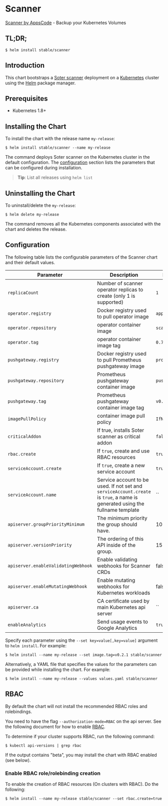 # Scanner
[Scanner by AppsCode](https://github.com/soter/scanner) - Backup your Kubernetes Volumes
## TL;DR;

```console
$ helm install stable/scanner
```

## Introduction

This chart bootstraps a [Soter scanner](https://github.com/soter/scanner) deployment on a [Kubernetes](http://kubernetes.io) cluster using the [Helm](https://helm.sh) package manager.

## Prerequisites

- Kubernetes 1.8+

## Installing the Chart
To install the chart with the release name `my-release`:
```console
$ helm install stable/scanner --name my-release
```
The command deploys Soter scanner on the Kubernetes cluster in the default configuration. The [configuration](#configuration) section lists the parameters that can be configured during installation.

> **Tip**: List all releases using `helm list`

## Uninstalling the Chart

To uninstall/delete the `my-release`:

```console
$ helm delete my-release
```

The command removes all the Kubernetes components associated with the chart and deletes the release.

## Configuration

The following table lists the configurable parameters of the Scanner chart and their default values.


| Parameter                           | Description                                                       | Default            |
| ----------------------------------- | ----------------------------------------------------------------- | ------------------ |
| `replicaCount`                      | Number of scanner operator replicas to create (only 1 is supported) | `1`                |
| `operator.registry`                 | Docker registry used to pull operator image                       | `appscode`         |
| `operator.repository`               | operator container image                                          | `scanner`            |
| `operator.tag`                      | operator container image tag                                      | `0.7.0-rc.3`       |
| `pushgateway.registry`              | Docker registry used to pull Prometheus pushgateway image         | `prom`             |
| `pushgateway.repository`            | Prometheus pushgateway container image                            | `pushgateway`      |
| `pushgateway.tag`                   | Prometheus pushgateway container image tag                        | `v0.4.0`           |
| `imagePullPolicy`                   | container image pull policy                                       | `IfNotPresent`     |
| `criticalAddon`                     | If true, installs Soter scanner as critical addon                | `false`            |
| `rbac.create`                       | If `true`, create and use RBAC resources                          | `true`             |
| `serviceAccount.create`             | If `true`, create a new service account                           | `true`             |
| `serviceAccount.name`               | Service account to be used. If not set and `serviceAccount.create` is `true`, a name is generated using the fullname template | `` |
| `apiserver.groupPriorityMinimum`    | The minimum priority the group should have.                       | 10000              |
| `apiserver.versionPriority`         | The ordering of this API inside of the group.                     | 15                 |
| `apiserver.enableValidatingWebhook` | Enable validating webhooks for Scanner CRDs                         | false              |
| `apiserver.enableMutatingWebhook`   | Enable mutating webhooks for Kubernetes workloads                 | false              |
| `apiserver.ca`                      | CA certificate used by main Kubernetes api server                 | ``                 |
| `enableAnalytics`                   | Send usage events to Google Analytics                             | `true`             |


Specify each parameter using the `--set key=value[,key=value]` argument to `helm install`. For example:

```console
$ helm install --name my-release --set image.tag=v0.2.1 stable/scanner
```

Alternatively, a YAML file that specifies the values for the parameters can be provided while
installing the chart. For example:

```console
$ helm install --name my-release --values values.yaml stable/scanner
```

## RBAC
By default the chart will not install the recommended RBAC roles and rolebindings.

You need to have the flag `--authorization-mode=RBAC` on the api server. See the following document for how to enable [RBAC](https://kubernetes.io/docs/admin/authorization/rbac/).

To determine if your cluster supports RBAC, run the following command:

```console
$ kubectl api-versions | grep rbac
```

If the output contains "beta", you may install the chart with RBAC enabled (see below).

### Enable RBAC role/rolebinding creation

To enable the creation of RBAC resources (On clusters with RBAC). Do the following:

```console
$ helm install --name my-release stable/scanner --set rbac.create=true
```
